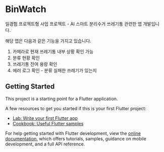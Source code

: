 # BinWatch

일경험 프로젝트형 사업 프로젝트 - AI 스마트 분리수거 쓰레기통 관련한 앱 개발입니다.

해당 앱은 다음과 같은 기능을 가지고 있습니다.

1. 카메라로 현재 쓰레기통 내부 상황 확인 가능
2. 분류 현황 확인
3. 쓰레기통 잔여 용량 확인
4. 에러 로그 확인 - 분류 실패한 쓰레기가 있는지

## Getting Started

This project is a starting point for a Flutter application.

A few resources to get you started if this is your first Flutter project:

- [Lab: Write your first Flutter app](https://docs.flutter.dev/get-started/codelab)
- [Cookbook: Useful Flutter samples](https://docs.flutter.dev/cookbook)

For help getting started with Flutter development, view the
[online documentation](https://docs.flutter.dev/), which offers tutorials,
samples, guidance on mobile development, and a full API reference.
